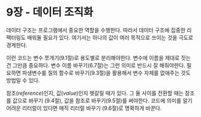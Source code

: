 # 9장 - 데이터 조직화

데이터 구조는 프로그램에서 중요한 역할을 수행한다. 따라서 데이터 구조에 집중한 리팩터링도 배워둘 필요가 있다. 여기서는 하나의 값이 여러 목적으로 쓰이는 것을 극도로 경계한다.

이런 코드는 변수 쪼개기(9.1절)로 용도별로 분리해야한다. 변수에 이름을 제대로 짓는 건 그만큼 중요하다. 변수 이름 바꾸기(6.7절)는 그런 의미로 반드시 잘 해줘야한다. 필요하면 파생변수를 질의 함수로 바꾸기(9.3절)을 활용해서 변수 자체를 없애주는 것도 방법일 수 있다.

참조(_reference_)인지, 값(_value_)인지 헷갈릴 때가 있다. 그 둘 사이를 전환할 때는 참조를 값으로 바꾸기 (9.4절), 값을 참조로 바꾸기(9.5절)를 써야한다. 코드에 의미를 알기 어려운 리터럴이 있다면 매직 리터럴 바꾸기 (9.6절)로 명확하게 바꾼다.
